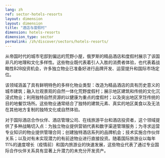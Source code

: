 ```yaml
---
lang: zh
ref: sector-hotels-resorts
layout: dimension
layout: dimension
title: "酒店与度假村"
dimension: hotels-resorts
dimension_type: sector
permalink: /zh/discover/sectors/hotels-resorts/
---
```


从帝国时代的城市宅邸到偏远的荒野小屋，俄罗斯的精品酒店和度假村展示了该国非凡的地理和文化多样性。这些物业既代表着引人入胜的消费者体验，也代表着战略性B2B投资机会，许多独立物业已准备好进行品牌开发、运营提升和国际市场定位。

该领域涵盖了具有鲜明特色的多样化物业类型：改造为精品酒店的具有历史意义的城市建筑；融入壮观景观的自然一体化荒野度假村；展示地区建筑和传统的文化沉浸式物业；利用独特自然资源的以健康为重点的度假村；以及突出地区烹饪传统的目的地餐饮场所。这些物业通常结合了独特的建筑元素、真实的地区美食以及无法在其他地方复制的独特文化或自然体验。

对于国际酒店合作伙伴、酒店管理公司、在线旅游平台和酒店投资者，这个领域提供了多种战略切入点：为独立物业提供营销代表和数字渠道管理服务；为寻求运营专业知识的物业提供管理合同；创建独特酒店系列的品牌机会；技术实施合作伙伴关系；以及对有未实现潜力的有前途物业进行直接投资。随着国际旅游业以每年11%的速度增长（疫情前）和国内旅游业的快速发展，这些物业代表了通过专业国际合作伙伴关系具有显著上升潜力的未充分开发资产。
